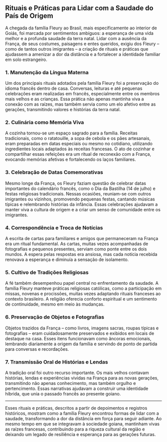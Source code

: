 ## Rituais e Práticas para Lidar com a Saudade do País de Origem

A chegada da família Fleury ao Brasil, mais especificamente ao interior de Goiás, foi marcada por sentimentos ambíguos: a esperança de uma vida melhor e a profunda saudade da terra natal. Lidar com a ausência da França, de seus costumes, paisagens e entes queridos, exigiu dos Fleury – como de tantos outros imigrantes – a criação de rituais e práticas que ajudassem a amenizar a dor da distância e a fortalecer a identidade familiar em solo estrangeiro.

### 1. **Manutenção da Língua Materna**

Um dos principais rituais adotados pela família Fleury foi a preservação do idioma francês dentro de casa. Conversas, leituras e até pequenas celebrações eram realizadas em francês, especialmente entre os membros mais velhos e as crianças. Essa prática não apenas mantinha viva a conexão com as raízes, mas também servia como um elo afetivo entre as gerações, transmitindo valores e histórias da terra natal.

### 2. **Culinária como Memória Viva**

A cozinha tornou-se um espaço sagrado para a família. Receitas tradicionais, como o ratatouille, a sopa de cebola e os pães artesanais, eram preparadas em datas especiais ou mesmo no cotidiano, utilizando ingredientes locais adaptados às receitas francesas. O ato de cozinhar e compartilhar essas refeições era um ritual de reconexão com a França, evocando memórias afetivas e fortalecendo os laços familiares.

### 3. **Celebração de Datas Comemorativas**

Mesmo longe da França, os Fleury faziam questão de celebrar datas importantes do calendário francês, como o Dia da Bastilha (14 de julho) e festas religiosas tradicionais. Nessas ocasiões, reuniam-se com outros imigrantes ou vizinhos, promovendo pequenas festas, cantando músicas típicas e relembrando histórias da infância. Essas celebrações ajudavam a manter viva a cultura de origem e a criar um senso de comunidade entre os imigrantes.

### 4. **Correspondência e Troca de Notícias**

A escrita de cartas para familiares e amigos que permaneceram na França era um ritual fundamental. As cartas, muitas vezes acompanhadas de fotografias e pequenos presentes, serviam como ponte entre os dois mundos. A espera pelas respostas era ansiosa, mas cada notícia recebida renovava a esperança e diminuía a sensação de isolamento.

### 5. **Cultivo de Tradições Religiosas**

A fé também desempenhou papel central no enfrentamento da saudade. A família Fleury manteve práticas religiosas católicas, como a participação em missas, novenas e procissões, muitas vezes adaptando rituais franceses ao contexto brasileiro. A religião oferecia conforto espiritual e um sentimento de continuidade, mesmo em meio às mudanças.

### 6. **Preservação de Objetos e Fotografias**

Objetos trazidos da França – como livros, imagens sacras, roupas típicas e fotografias – eram cuidadosamente preservados e exibidos em locais de destaque na casa. Esses itens funcionavam como âncoras emocionais, lembrando diariamente a origem da família e servindo de ponto de partida para conversas e recordações.

### 7. **Transmissão Oral de Histórias e Lendas**

A tradição oral foi outro recurso importante. Os mais velhos contavam histórias, lendas e experiências vividas na França para as novas gerações, transmitindo não apenas conhecimento, mas também orgulho e pertencimento. Essas narrativas ajudavam a construir uma identidade híbrida, que unia o passado francês ao presente goiano.

---

Esses rituais e práticas, descritos a partir de depoimentos e registros históricos, mostram como a família Fleury encontrou formas de lidar com a saudade, transformando a dor da distância em força para seguir adiante. Ao mesmo tempo em que se integravam à sociedade goiana, mantinham vivas as raízes francesas, contribuindo para a riqueza cultural da região e deixando um legado de resiliência e esperança para as gerações futuras.